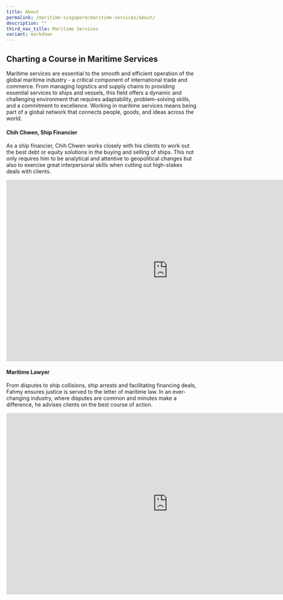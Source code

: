 ```yaml
---
title: About
permalink: /maritime-singapore/maritime-services/about/
description: ""
third_nav_title: Maritime Services
variant: markdown
---
```

## Charting a Course in Maritime Services

Maritime services are essential to the smooth and efficient operation of the global maritime industry - a critical component of international trade and commerce. From managing logistics and supply chains to providing essential services to ships and vessels, this field offers a dynamic and challenging environment that requires adaptability, problem-solving skills, and a commitment to excellence. Working in maritime services means being part of a global network that connects people, goods, and ideas across the world.

#### Chih Chwen, Ship Financier
As a ship financier, Chih Chwen works closely with his clients to work out the best debt or equity solutions in the buying and selling of ships. This not only requires him to be analytical and attentive to geopolitical changes but also to exercise great interpersonal skills when cutting out high-stakes deals with clients.
<iframe allowfullscreen="" allow="accelerometer; autoplay; clipboard-write; encrypted-media; gyroscope; picture-in-picture; web-share" frameborder="0" title="YouTube video player" src="https://www.youtube.com/embed/Se3Xy8XhMyg?si=FjZdn4LeFDlO5hT8" height="480" width="854"></iframe>

#### Maritime Lawyer 
From disputes to ship collisions, ship arrests and facilitating financing deals, Fahmy ensures justice is served to the letter of maritime law. In an ever-changing industry, where disputes are common and minutes make a difference, he advises clients on the best course of action.
<iframe allowfullscreen="" allow="accelerometer; autoplay; clipboard-write; encrypted-media; gyroscope; picture-in-picture; web-share" frameborder="0" title="YouTube video player" src="https://www.youtube.com/embed/43vB98x66jg?si=EN-pEGmAfY_xWvjX" height="480" width="854"></iframe>